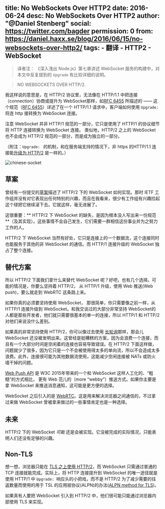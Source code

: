 title: No WebSockets Over HTTP2
date: 2016-06-24
desc: No WebSockets Over HTTP2
author: "@Daniel Stenberg"
social: https://twitter.com/bagder
permission: 0
from: https://daniel.haxx.se/blog/2016/06/15/no-websockets-over-http2/
tags: 
    - 翻译
    - HTTP2
    - WebSocket
---

> 译者注： 《深入浅出 Node.js》第七章讲述 WebSocket 服务的构建中，对本文中反复提到的 `Upgrade` 有比较详细的说明。

> NO WEBSOCKETS OVER HTTP/2.

我这样说的意思是，在 HTTP/2 协议里，无法像在 HTTP/1.1 中把连接（connection）协商或提升为 WebSocket那样，如[RFC 6455](https://tools.ietf.org/html/rfc6455) 所描述的 —— 这个规范（[RFC 6455](https://tools.ietf.org/html/rfc6455)）详述了在一个 HTTP/1.1 请求中，客户端如何使用 `Upgrade: `将连 http 接转换为 WebSocket 连接。

注意 WebSocket 并非 HTTP/1 规范的一部分，它只是使用了 HTTP/1 的协议细节将 HTTP 连接转换为 WebSocket 连接。 类似地，HTTP/2 之上的 WebSocket 也不会成为 HTTP/2 规范的一部分，而是成为独立的一部分。

（附注：`Upgrade: ` 的机制，和在服务端支持的情况下，非 https 的HTTP/1.1 连接能[升级为 HTTP/2](http://httpwg.org/specs/rfc7540.html#discover-http) 是一样的。）

![chinese-socket](https://daniel.haxx.se/blog/wp-content/uploads/2010/08/chinese-socket.jpg)


## 草案

曾经有一份提交的[草案](https://tools.ietf.org/html/draft-hirano-httpbis-websocket-over-http2-01)描述了 HTTP/2 下的 WebSocket 如何实现。那时 IETF 工作组并没有对它表现出任何特别的兴趣，而且在我看来，很少有工作组有兴趣捡起这个球把它继续滚下去。它就这样，毫无进展了。

这很重要：** HTTP/2 下 WebSocket 的缺失，是因为根本没人写出来一份规范 **（及其实现）。这些事情不会自己发生，它们需要一群相信这份事业并为之努力工作的人。

HTTP/2 下 WebSocket 当然有好处，它只是连接上的一个数据流，这个连接同时也能服务于其他的非 WebSocket 的通信。而 HTTP/1 连接升级的 WebSocket 独占了整个连接。

## 替代方案 

所以 HTTP/2 下面我们拿什么来替代 WebSocket 呢？好吧，也有几个选择。可能的情况是，你要么坚持着 HTTP/2， 从 HTTP/1 升级，使用 Web 推送(Web push)，要么就走到 WebRTC 这条路上来。

如果你真的必须要坚持使用 WebSocket， 那很简单，你只需要像之前一样，从 HTTP/1 连接升级到 WebSocket。和我交谈过的大部分非常坚持 WebSocket的人都是那些开发者，他们就只需要很基本的单一的连接，所以 HTTP/1 和 HTTP/2 对他们来说没什么差别。

如果真的非常坚持使用 HTTP/2，你可以像过去使用 [长轮询](https://tools.ietf.org/html/rfc6202)那样，那会儿 WebSocket 还没被发明出来。这曾经是挺糟糕的方案，因为会浪费一个连接，而且有一个大部分时间是空闲着的连接也容易导致错误。在 HTTP/2 下面这样做，问题就少了很多，因为它只是一个不会被使用得太多的单向流，所以不会造成太多浪费。此外，连接很可能为其他数据流使用，这能减少空闲连接被 NATs 或防火墙干掉的问题。

[Web Push API](https://www.w3.org/TR/push-api/) 是 W3C 2015年带来的一个和 WebSocket 这样人工化的、“粗糙”的方式相比， 更有 Web 范儿的（more “webby”）推送方式。如果你主要是拿 WebSocket 来推送消息通知，这可能是更方便的选择。

WebSocket 之后引入的是 [WebRTC](http://w3c.github.io/webrtc-pc/)。这是用来解决浏览器之间通信的，不过拿过来做 WebSocket 曾被拿来做过的一些事情肯定也是一种选择。

## 未来

HTTP/2 下的 WebSocket *可能* 还是会被实现。它没被完成的实际情况，只能表明人们还没有足够的兴趣。

## Non-TLS

想一想，浏览器只能在 [TLS 之上使用 HTTP/2](https://daniel.haxx.se/blog/2015/03/06/tls-in-http2/)，而 WebSocket 只需通过普通的 TCP 连接就能完成。实际上，将 HTTP 连接提升到 WebSocket 的唯一途径就是使用 HTTP/1 中 `Upgrade: `响应头的小把戏，而不是 HTTP/2 为了减少需要的往返数量而使用的用于 TSL 的应用层协议(ALPN)的办法([ALPN method for TLS](https://en.wikipedia.org/wiki/Application-Layer_Protocol_Negotiation))。

如果真有人要把 WebSocket 引入到 HTTP/2 中，他们很可能只能通过浏览器内部使用 TLS 来实现。